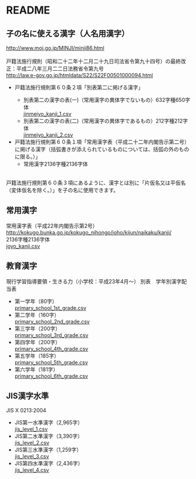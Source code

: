 
<h1>README</h1>
<h2>子の名に使える漢字（人名用漢字）</h2>
<a href="http://www.moj.go.jp/MINJI/minji86.html" target="_blank">http://www.moj.go.jp/MINJI/minji86.html</a><br><br>
戸籍法施行規則（昭和二十二年十二月二十九日司法省令第九十四号）の最終改正：平成二八年三月二二日法務省令第九号<br>
<a href="http://law.e-gov.go.jp/htmldata/S22/S22F00501000094.html" target="_blank">http://law.e-gov.go.jp/htmldata/S22/S22F00501000094.html</a>
<ul>
<li>戸籍法施行規則第６０条２項「別表第二に掲げる漢字」</li>
<ul>
<li>別表第二の漢字の表(一)（常用漢字の異体字でないもの）632字種650字体<br>
<a href="https://github.com/ynupc/scalastringcourseday7/blob/master/src/main/resources/kanji/jinmeiyo_kanji_1.csv" target="_blank">jinmeiyo_kanji_1.csv</a>
</li>
<li>別表第二の漢字の表(二)（常用漢字の異体字であるもの）212字種212字体<br>
<a href="https://github.com/ynupc/scalastringcourseday7/blob/master/src/main/resources/kanji/jinmeiyo_kanji_2.csv" target="_blank">jinmeiyo_kanji_2.csv</a>
</li>
</ul>
</li>
<li>戸籍法施行規則第６０条１項「常用漢字表（平成二十二年内閣告示第二号）に掲げる漢字（括弧書きが添えられているものについては、括弧の外のものに限る。）」<br>
<ul><li>常用漢字2136字種2136字体</li></ul></li>
</ul>
<br>
戸籍法施行規則第６０条３項にあるように、漢字とは別に「片仮名又は平仮名（変体仮名を除く。）」を子の名に使用できます。
<h2>常用漢字</h2>
常用漢字表（平成22年内閣告示第2号）<br>
<a href="http://kokugo.bunka.go.jp/kokugo_nihongo/joho/kijun/naikaku/kanji/" target="_blank">http://kokugo.bunka.go.jp/kokugo_nihongo/joho/kijun/naikaku/kanji/</a><br>
2136字種2136字体<br>
<a href="https://github.com/ynupc/scalastringcourseday7/blob/master/src/main/resources/kanji/joyo_kanji.csv">joyo_kanji.csv</a>
<h2>教育漢字</h2>
現行学習指導要領・生きる力（小学校：平成23年4月～）
別表　学年別漢字配当表
<ul>
<li>第一学年（80字）<br>
<a href="https://github.com/ynupc/scalastringcourseday7/blob/master/src/main/resources/kanji/primary_school_1st_grade.csv">primary_school_1st_grade.csv</a>
</li>
<li>第二学年（160字）<br>
<a href="https://github.com/ynupc/scalastringcourseday7/blob/master/src/main/resources/kanji/primary_school_2nd_grade.csv">primary_school_2nd_grade.csv</a>
</li>
<li>第三学年（200字）<br>
<a href="https://github.com/ynupc/scalastringcourseday7/blob/master/src/main/resources/kanji/primary_school_3rd_grade.csv">primary_school_3rd_grade.csv</a>
</li>
<li>第四学年（200字）<br>
<a href="https://github.com/ynupc/scalastringcourseday7/blob/master/src/main/resources/kanji/primary_school_4th_grade.csv">primary_school_4th_grade.csv</a>
</li>
<li>第五学年（185字）<br>
<a href="https://github.com/ynupc/scalastringcourseday7/blob/master/src/main/resources/kanji/primary_school_5th_grade.csv">primary_school_5th_grade.csv</a>
</li>
<li>第六学年（181字）<br>
<a href="https://github.com/ynupc/scalastringcourseday7/blob/master/src/main/resources/kanji/primary_school_6th_grade.csv">primary_school_6th_grade.csv</a>
</li>
</ul>
<h2>JIS漢字水準</h2>
JIS X 0213:2004
<ul>
<li>JIS第一水準漢字（2,965字）<br>
<a href="https://github.com/ynupc/scalastringcourseday7/blob/master/src/main/resources/kanji/jis_level_1.csv">jis_level_1.csv</a>
</li>
<li>JIS第二水準漢字（3,390字）<br>
<a href="https://github.com/ynupc/scalastringcourseday7/blob/master/src/main/resources/kanji/jis_level_2.csv">jis_level_2.csv</a>
</li>
<li>JIS第三水準漢字（1,259字）<br>
<a href="https://github.com/ynupc/scalastringcourseday7/blob/master/src/main/resources/kanji/jis_level_3.csv">jis_level_3.csv</a>
</li>
<li>JIS第四水準漢字（2,436字）<br>
<a href="https://github.com/ynupc/scalastringcourseday7/blob/master/src/main/resources/kanji/jis_level_4.csv">jis_level_4.csv</a>
</li>
</ul>
